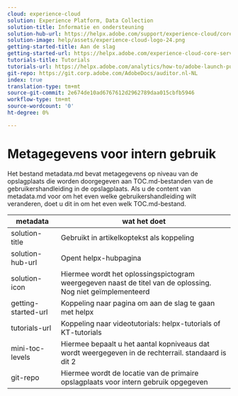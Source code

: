```yaml
---
cloud: experience-cloud
solution: Experience Platform, Data Collection
solution-title: Informatie en ondersteuning
solution-hub-url: https://helpx.adobe.com/support/experience-cloud/core-services.html
solution-image: help/assets/experience-cloud-logo-24.png
getting-started-title: Aan de slag
getting-started-url: https://helpx.adobe.com/experience-cloud-core-services/get-started.html
tutorials-title: Tutorials
tutorials-url: https://helpx.adobe.com/analytics/how-to/adobe-launch-publishing-process.html
git-repo: https://git.corp.adobe.com/AdobeDocs/auditor.nl-NL
index: true
translation-type: tm+mt
source-git-commit: 2e674de10ad6767612d2962789daa015cbfb5946
workflow-type: tm+mt
source-wordcount: '0'
ht-degree: 0%

---
```



# Metagegevens voor intern gebruik

Het bestand metadata.md bevat metagegevens op niveau van de opslagplaats die worden doorgegeven aan TOC.md-bestanden van de gebruikershandleiding in de opslagplaats. Als u de content van metadata.md voor om het even welke gebruikershandleiding wilt veranderen, doet u dit in om het even welk TOC.md-bestand.

| metadata | wat het doet |
|--- |--- |
| solution-title | Gebruikt in artikelkoptekst als koppeling |
| solution-hub-url | Opent helpx-hubpagina |
| solution-icon | Hiermee wordt het oplossingspictogram weergegeven naast de titel van de oplossing. Nog niet geïmplementeerd |
| getting-started-url | Koppeling naar pagina om aan de slag te gaan met helpx |
| tutorials-url | Koppeling naar videotutorials: helpx-tutorials of KT-tutorials |
| mini-toc-levels | Hiermee bepaalt u het aantal kopniveaus dat wordt weergegeven in de rechterrail. standaard is dit 2 |
| git-repo | Hiermee wordt de locatie van de primaire opslagplaats voor intern gebruik opgegeven |
